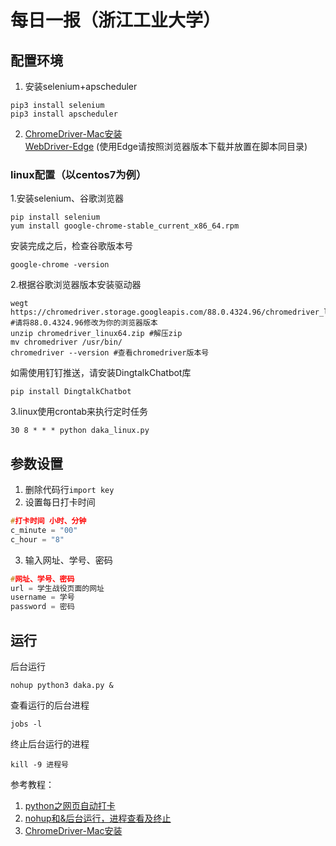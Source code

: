 # 每日一报（浙江工业大学）

## 配置环境

1. 安装selenium+apscheduler

```shell
pip3 install selenium
pip3 install apscheduler
```

2. [ChromeDriver-Mac安装](https://www.cnblogs.com/lilyo/p/11959494.html)<br>[WebDriver-Edge](https://developer.microsoft.com/en-us/microsoft-edge/tools/webdriver/) (使用Edge请按照浏览器版本下载并放置在脚本同目录)

### linux配置（以centos7为例）

1.安装selenium、谷歌浏览器
```shell
pip install selenium
yum install google-chrome-stable_current_x86_64.rpm
```
安装完成之后，检查谷歌版本号
```shell
google-chrome -version
```

2.根据谷歌浏览器版本安装驱动器
```shell
wegt https://chromedriver.storage.googleapis.com/88.0.4324.96/chromedriver_linux64.zip  #请将88.0.4324.96修改为你的浏览器版本
unzip chromedriver_linux64.zip #解压zip
mv chromedriver /usr/bin/
chromedriver --version #查看chromedriver版本号
```
如需使用钉钉推送，请安装DingtalkChatbot库
```shell
pip install DingtalkChatbot
```

3.linux使用crontab来执行定时任务
```shell
30 8 * * * python daka_linux.py
```

## 参数设置

1. 删除代码行`import key`
2. 设置每日打卡时间

```c++
#打卡时间 小时、分钟
c_minute = "00" 
c_hour = "8"
```

3. 输入网址、学号、密码

```c++
#网址、学号、密码
url = 学生战役页面的网址
username = 学号
password = 密码
```

## 运行

后台运行

```shell
nohup python3 daka.py &
```

查看运行的后台进程

```shell
jobs -l
```

终止后台运行的进程

```shell
kill -9 进程号
```

参考教程：

1. [python之网页自动打卡](https://blog.csdn.net/lee1169639/article/details/77336463?utm_medium=distribute.pc_relevant.none-task-blog-BlogCommendFromMachineLearnPai2-1.control&depth_1-utm_source=distribute.pc_relevant.none-task-blog-BlogCommendFromMachineLearnPai2-1.control)
2. [nohup和&后台运行，进程查看及终止](https://www.cnblogs.com/baby123/p/6477429.html)
3. [ChromeDriver-Mac安装](https://www.cnblogs.com/lilyo/p/11959494.html)

